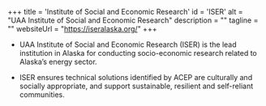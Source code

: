 +++
title = 'Institute of Social and Economic Research'
id = 'ISER'
alt = "UAA Institute of Social and Economic Research"
description = ""
tagline = ""
websiteUrl = "https://iseralaska.org/"
+++
* UAA Institute of Social and Economic Research (ISER) is the lead institution in Alaska for conducting socio-economic research related to Alaska’s energy sector. 

* ISER ensures technical solutions identified by ACEP are culturally and socially appropriate, and support sustainable, resilient and self-reliant communities. 
